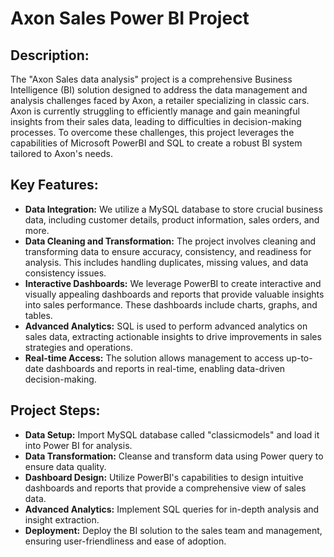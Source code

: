 # Axon Sales Power BI Project

 ## **Description**:
 The "Axon Sales data analysis" project is a comprehensive Business Intelligence (BI) solution designed to address the data management and analysis challenges faced by Axon, a retailer specializing in classic cars. Axon is currently struggling to efficiently manage and gain meaningful insights from their sales data, leading to difficulties in decision-making processes. To overcome these challenges, this project leverages the capabilities of Microsoft PowerBI and SQL to create a robust BI system tailored to Axon's needs.

 ## Key Features:
 * **Data Integration:** We utilize a MySQL database to store crucial business data, including customer details, product information, sales orders, and more.
* **Data Cleaning and Transformation:** The project involves cleaning and transforming data to ensure accuracy, consistency, and readiness for analysis. This includes handling duplicates, missing values, and data consistency issues.
* **Interactive Dashboards:** We leverage PowerBI to create interactive and visually appealing dashboards and reports that provide valuable insights into sales performance. These dashboards include charts, graphs, and tables.
* **Advanced Analytics:** SQL is used to perform advanced analytics on sales data, extracting actionable insights to drive improvements in sales strategies and operations.
* **Real-time Access:** The solution allows management to access up-to-date dashboards and reports in real-time, enabling data-driven decision-making.

## Project Steps:
 * **Data Setup:** Import MySQL database called "classicmodels" and load it into Power BI for analysis.
* **Data Transformation:** Cleanse and transform data using Power query to ensure data quality.
* **Dashboard Design:** Utilize PowerBI's capabilities to design intuitive dashboards and reports that provide a comprehensive view of sales data.
* **Advanced Analytics:** Implement SQL queries for in-depth analysis and insight extraction.
* **Deployment:** Deploy the BI solution to the sales team and management, ensuring user-friendliness and ease of adoption.
